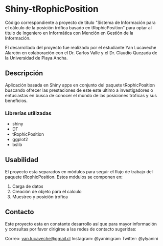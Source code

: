 # Shiny-tRophicPosition

Código correspondiente a proyecto de titulo "Sistema de Información para el cálculo de la posición trófica basado en tRophicPosition"
para optar al titulo de Ingeniero en Informática con Mención en Gestión de la Información.

El desarrollado del proyecto fue realizado por el estudiante Yan Lucaveche Alarcón en colaboración con el Dr. Carlos Valle y el Dr. Claudio Quezada de la Universidad de Playa Ancha.

## Descripción

Aplicación basada en Shiny apps en conjunto del paquete tRophicPosition buscando ofrecer las prestaciones de este este ultimo a investigadores o  entusiastas en busca de conocer el mundo de las posiciones tróficas y sus beneficios. 

### Librerías utilizadas
- shiny
- DT
- tRophicPosition
- ggplot2
- bslib

## Usabilidad 
El proyecto esta separados en módulos para seguir el flujo de trabajo del paquete tRophicPosition.
Estos módulos se componen en:

1) Carga de datos
2) Creación de objeto para el calculo
2) Muestreo y posición trófica

## Contacto

Este proyecto esta en constante desarrollo así que para mayor información y consultas por favor dirigirse a las redes de contacto sugeridas:

Correo: yan.lucaveche@gmail.cl
Instagram: @yaninigram
Twitter: @ylyanini